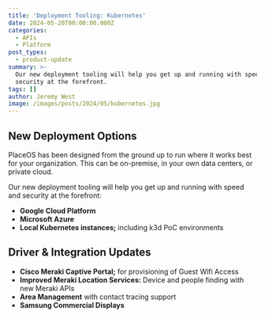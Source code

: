 ```yaml
---
title: 'Deployment Tooling: Kubernetes'
date: 2024-05-20T00:00:00.000Z
categories:
  - APIs
  - Platform
post_types:
  - product-update
summary: >-
  Our new deployment tooling will help you get up and running with speed and
  security at the forefront.
tags: []
author: Jeremy West
image: /images/posts/2024/05/kubernetes.jpg
---
```

New Deployment Options
----------------------

PlaceOS has been designed from the ground up to run where it works best for your organization. This can be on-premise, in your own data centers, or private cloud.

Our new deployment tooling will help you get up and running with speed and security at the forefront:

*   **Google Cloud Platform**
*   **Microsoft Azure**
*   **Local Kubernetes instances;** including k3d PoC environments

Driver & Integration Updates
----------------------------

*   **Cisco Meraki Captive Portal;** for provisioning of Guest Wifi Access
*   **Improved Meraki Location Services:** Device and people finding with new Meraki APIs
*   **Area Management** with contact tracing support
*   **Samsung Commercial Displays**

‍
